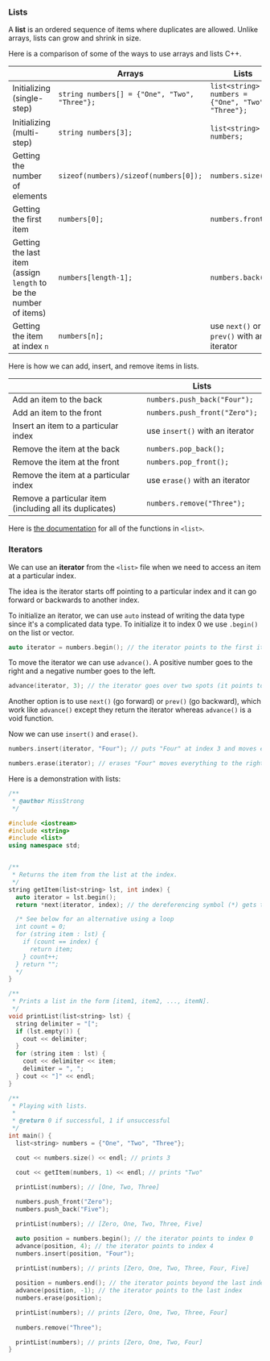 <!-- # [Link to video.]() -->

### Lists

A **list** is an ordered sequence of items where duplicates are allowed. Unlike arrays, lists can grow and shrink in size.


Here is a comparison of some of the ways to use arrays and lists C++.

| | Arrays | Lists |
| --- | --- | --- |
| Initializing (single-step) | `string numbers[] = {"One", "Two", "Three"};` | `list<string> numbers = {"One", "Two", "Three"};` | 
| Initializing (multi-step) | `string numbers[3];` | `list<string> numbers;` | 
| Getting the number of elements | `sizeof(numbers)/sizeof(numbers[0]);` | `numbers.size();` | 
| Getting the first item | `numbers[0];` | `numbers.front();` | 
| Getting the last item (assign `length` to be the number of items) | `numbers[length-1];` | `numbers.back();` | 
| Getting the item at index `n` | `numbers[n];` |  use `next()` or `prev()` with an iterator | 

Here is how we can add, insert, and remove items in lists.

| | Lists | 
| --- | --- |
| Add an item to the back | `numbers.push_back("Four");` | 
| Add an item to the front | `numbers.push_front("Zero");` | 
| Insert an item to a particular index | use `insert()` with an iterator | 
| Remove the item at the back | `numbers.pop_back();` | 
| Remove the item at the front | `numbers.pop_front();` | 
| Remove the item at a particular index | use `erase()` with an iterator | 
| Remove a particular item (including all its duplicates) | `numbers.remove("Three");` | 

Here is [the documentation](https://en.cppreference.com/w/cpp/container/list) for all of the functions in `<list>`.

### Iterators

We can use an **iterator** from the `<list>` file when we need to access an item at a particular index.

The idea is the iterator starts off pointing to a particular index and it can go forward or backwards to another index.

To initialize an iterator, we can use `auto` instead of writing the data type since it's a complicated data type. To initialize it to index 0 we use `.begin()` on the list or vector.

```cpp
auto iterator = numbers.begin(); // the iterator points to the first item
```

To move the iterator we can use `advance()`. A positive number goes to the right and a negative number goes to the left.

```cpp
advance(iterator, 3); // the iterator goes over two spots (it points to the third item now)
```

Another option is to use `next()` (go forward) or `prev()` (go backward), which work like `advance()` except they return the iterator whereas `advance()` is a void function.

Now we can use `insert()` and `erase()`.

```cpp
numbers.insert(iterator, "Four"); // puts "Four" at index 3 and moves everything to the right of it forward one spot
```

```cpp
numbers.erase(iterator); // erases "Four" moves everything to the right of it backwards one spot
```

Here is a demonstration with lists:

```cpp
/**
 * @author MissStrong
 */

#include <iostream>
#include <string>
#include <list>
using namespace std;


/**
 * Returns the item from the list at the index.
 */
string getItem(list<string> lst, int index) {
  auto iterator = lst.begin();
  return *next(iterator, index); // the dereferencing symbol (*) gets the string that the iterator is pointing at

  /* See below for an alternative using a loop
  int count = 0;
  for (string item : lst) {
    if (count == index) {
      return item;
    } count++;
  } return ""; 
  */
}

/**
 * Prints a list in the form [item1, item2, ..., itemN].
 */
void printList(list<string> lst) {
  string delimiter = "[";
  if (lst.empty()) {
    cout << delimiter;
  }
  for (string item : lst) {
    cout << delimiter << item;
    delimiter = ", ";
  } cout << "]" << endl;
}

/**
 * Playing with lists.
 *
 * @return 0 if successful, 1 if unsuccessful
 */
int main() {
  list<string> numbers = {"One", "Two", "Three"};

  cout << numbers.size() << endl; // prints 3

  cout << getItem(numbers, 1) << endl; // prints "Two"

  printList(numbers); // [One, Two, Three] 
  
  numbers.push_front("Zero");
  numbers.push_back("Five"); 

  printList(numbers); // [Zero, One, Two, Three, Five] 

  auto position = numbers.begin(); // the iterator points to index 0
  advance(position, 4); // the iterator points to index 4
  numbers.insert(position, "Four");

  printList(numbers); // prints [Zero, One, Two, Three, Four, Five] 
  
  position = numbers.end(); // the iterator points beyond the last index
  advance(position, -1); // the iterator points to the last index
  numbers.erase(position);

  printList(numbers); // prints [Zero, One, Two, Three, Four] 
  
  numbers.remove("Three");

  printList(numbers); // prints [Zero, One, Two, Four] 
}
```
